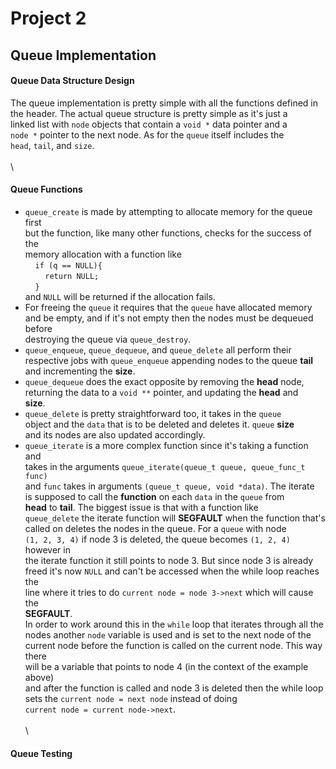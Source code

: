 # Project 2
## Queue Implementation
#### Queue Data Structure Design
The queue implementation is pretty simple with all the functions defined in\
the header. The actual queue structure is pretty simple as it's just a\
linked list with `node` objects that contain a `void *` data pointer and a\
`node *` pointer to the next node. As for the `queue` itself includes the\
`head`, `tail`, and `size`.\
\
\
#### Queue Functions  
- `queue_create` is made by attempting to allocate memory for the queue first\
 but the function, like many other functions, checks for the success of the\
 memory allocation with a function like\
&nbsp;&nbsp;&nbsp;&nbsp;`if (q == NULL){`\
&nbsp;&nbsp;&nbsp;&nbsp;&nbsp;&nbsp;&nbsp;&nbsp;`return NULL;`\
&nbsp;&nbsp;&nbsp;&nbsp;`}`\
and `NULL` will be returned if the allocation fails.
- For freeing the `queue` it requires that the `queue` have allocated memory\
and be empty, and if it's not empty then the nodes must be dequeued before\
destroying the queue via `queue_destroy`.
- `queue_enqueue`, `queue_dequeue`, and `queue_delete` all perform their\
respective jobs with `queue_enqueue` appending nodes to the queue **tail**\
and incrementing the **size**.
- `queue_dequeue` does the exact opposite by removing the **head** node,\
returning the data to a `void **` pointer, and updating the **head** and\
**size**.
- `queue_delete` is pretty straightforward too, it takes in the `queue`\
object and the `data` that is to be deleted and deletes it. `queue` **size**\
and its nodes are also updated accordingly. 
- `queue_iterate` is a more complex function since it's taking a function and\
takes in the arguments `queue_iterate(queue_t queue, queue_func_t func)`\
and `func` takes in arguments `(queue_t queue, void *data)`. The iterate\
is supposed to call the **function** on each `data` in the `queue` from\
**head** to **tail**. The biggest issue is that with a function like\
`queue_delete` the iterate function will **SEGFAULT** when the function that's\
called on deletes the nodes in the queue. For a `queue` with node\
`(1, 2, 3, 4)` if node 3 is deleted, the queue becomes `(1, 2, 4)` however in\
the iterate function it still points to node 3. But since node 3 is already\
freed it's now `NULL` and can't be accessed when the while loop reaches the\
line where it tries to do `current node = node 3->next` which will cause the\
**SEGFAULT**.\
In order to work around this in the `while` loop that iterates through all the\
nodes another `node` variable is used and is set to the next node of the\
current node before the function is called on the current node. This way there\
will be a variable that points to node 4 (in the context of the example above)\
and after the function is called and node 3 is deleted then the while loop\
sets the `current node = next node` instead of doing\
`current node = current node->next`.\
\
\
#### Queue Testing